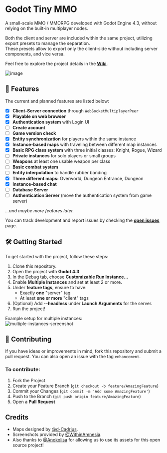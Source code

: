 # Godot Tiny MMO

A small-scale MMO / MMORPG developed with Godot Engine 4.3, without relying on the built-in multiplayer nodes.  

Both the client and server are included within the same project, utilizing export presets to manage the separation.  
These presets allow to export only the client-side without including server components, and vice versa.  

Feel free to explore the project details in the [**Wiki**](https://github.com/SlayHorizon/godot-tiny-mmo-demo/wiki).

![image](https://github.com/user-attachments/assets/ed1d527e-d05f-4f57-abd8-2d5af9227839)

## 🚀 Features

The current and planned features are listed below:

- [X] **Client-Server connection** through `WebSocketMultiplayerPeer`
- [x] **Playable on web browser**
- [X] **Authentication system** with Login UI
- [ ] **Create account**
- [ ] **Game version check**
- [X] **Entity synchronization** for players within the same instance
- [X] **Instance-based maps** with traveling between different map instances
- [x] **Basic RPG class system** with three initial classes: Knight, Rogue, Wizard
- [ ] **Private instances** for solo players or small groups
- [ ] **Weapons** at least one usable weapon per class
- [ ] **Basic combat system**
- [ ] **Entity interpolation** to handle rubber banding
- [x] **Three different maps:** Overworld, Dungeon Entrance, Dungeon
- [x] **Instance-based chat**
- [ ] **Database Server**
- [ ] **Authentication Server** (move the authentication system from game server)

*...and maybe more features later.*

You can track development and report issues by checking the [**open issues**](https://github.com/SlayHorizon/godot-tiny-mmo-template/issues) page.

## 🛠️ Getting Started

To get started with the project, follow these steps:
1. Clone this repository.
2. Open the project with **Godot 4.3**
3. In the Debug tab, choose **Customizable Run Instance...**
4. Enable **Multiple Instances** and set at least 2 or more.
5. Under **feature tags**, ensure to have:
   - Exactly **one** "server" tag
   - At least **one or more** "client" tags
6. (Optional) Add **--headless** under **Launch Arguments** for the server.
7. Run the project!

Example setup for multiple instances:  
![multiple-instances-screenshot](https://github.com/user-attachments/assets/5cf7cc61-e8e6-468d-b917-b505a59168cf)

## 🤝 Contributing

If you have ideas or improvements in mind, fork this repository and submit a pull request. You can also open an issue with the tag `enhancement`.

### To contribute:
1. Fork the Project
2. Create your Feature Branch (`git checkout -b feature/AmazingFeature`)
3. Commit your Changes (`git commit -m 'Add some AmazingFeature'`)
4. Push to the Branch (`git push origin feature/AmazingFeature`)
5. Open a **Pull Request**

## Credits
- Maps designed by [@d-Cadrius](https://github.com/d-Cadrius).
- Screenshots provided by [@WithinAmnesia](https://github.com/WithinAmnesia).  
- Also thanks to [@Anokolisa](https://anokolisa.itch.io/dungeon-crawler-pixel-art-asset-pack) for allowing us to use its assets for this open source project!
